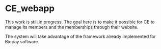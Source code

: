 # CE_webapp

This work is still in progress.
The goal here is to make it possible for CE to manage its members and the memberships through their website.

The system will take advantage of the framework already implemented for Biopay software.